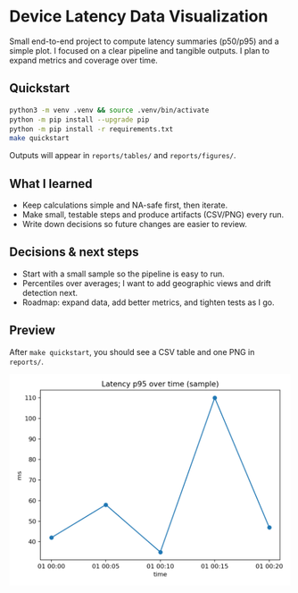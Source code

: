 # Device Latency Data Visualization

Small end-to-end project to compute latency summaries (p50/p95) and a simple plot. I focused on a clear pipeline and tangible outputs. I plan to expand metrics and coverage over time.

## Quickstart
```bash
python3 -m venv .venv && source .venv/bin/activate
python -m pip install --upgrade pip
python -m pip install -r requirements.txt
make quickstart
```

Outputs will appear in `reports/tables/` and `reports/figures/`.

## What I learned
- Keep calculations simple and NA-safe first, then iterate.
- Make small, testable steps and produce artifacts (CSV/PNG) every run.
- Write down decisions so future changes are easier to review.

## Decisions & next steps
- Start with a small sample so the pipeline is easy to run.
- Percentiles over averages; I want to add geographic views and drift detection next.
- Roadmap: expand data, add better metrics, and tighten tests as I go.

## Preview
After `make quickstart`, you should see a CSV table and one PNG in `reports/`.

![Latency p95 over time (sample)](reports/figures/latency_p95.png)

